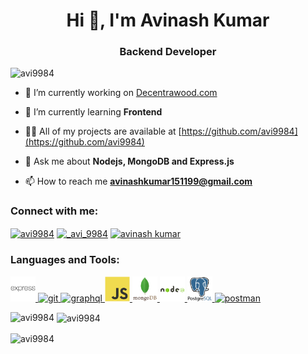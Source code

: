 <h1 align="center">Hi 👋, I'm Avinash Kumar</h1>
<h3 align="center">Backend Developer</h3>

<p align="left"> <img src="https://komarev.com/ghpvc/?username=avi9984&label=Profile%20views&color=0e75b6&style=flat" alt="avi9984" /> </p>

- 🔭 I’m currently working on [Decentrawood.com](https://www.decentrawood.com/)

- 🌱 I’m currently learning **Frontend**

- 👨‍💻 All of my projects are available at [https://github.com/avi9984](https://github.com/avi9984)

- 💬 Ask me about **Nodejs, MongoDB and Express.js**

- 📫 How to reach me **avinashkumar151199@gmail.com**

<h3 align="left">Connect with me:</h3>
<p align="left">
<a href="https://linkedin.com/in/avi9984" target="blank"><img align="center" src="https://raw.githubusercontent.com/rahuldkjain/github-profile-readme-generator/master/src/images/icons/Social/linked-in-alt.svg" alt="avi9984" height="30" width="40" /></a>
<a href="https://instagram.com/_avi_9984" target="blank"><img align="center" src="https://raw.githubusercontent.com/rahuldkjain/github-profile-readme-generator/master/src/images/icons/Social/instagram.svg" alt="_avi_9984" height="30" width="40" /></a>
<a href="https://medium.com/avinash kumar" target="blank"><img align="center" src="https://raw.githubusercontent.com/rahuldkjain/github-profile-readme-generator/master/src/images/icons/Social/medium.svg" alt="avinash kumar" height="30" width="40" /></a>

<h3 align="left">Languages and Tools:</h3>
<p align="left"> <a href="https://expressjs.com" target="_blank" rel="noreferrer"> <img src="https://raw.githubusercontent.com/devicons/devicon/master/icons/express/express-original-wordmark.svg" alt="express" width="40" height="40"/> </a> <a href="https://git-scm.com/" target="_blank" rel="noreferrer"> <img src="https://www.vectorlogo.zone/logos/git-scm/git-scm-icon.svg" alt="git" width="40" height="40"/> </a> <a href="https://graphql.org" target="_blank" rel="noreferrer"> <img src="https://www.vectorlogo.zone/logos/graphql/graphql-icon.svg" alt="graphql" width="40" height="40"/> </a> <a href="https://developer.mozilla.org/en-US/docs/Web/JavaScript" target="_blank" rel="noreferrer"> <img src="https://raw.githubusercontent.com/devicons/devicon/master/icons/javascript/javascript-original.svg" alt="javascript" width="40" height="40"/> </a> <a href="https://www.mongodb.com/" target="_blank" rel="noreferrer"> <img src="https://raw.githubusercontent.com/devicons/devicon/master/icons/mongodb/mongodb-original-wordmark.svg" alt="mongodb" width="40" height="40"/> </a> <a href="https://nodejs.org" target="_blank" rel="noreferrer"> <img src="https://raw.githubusercontent.com/devicons/devicon/master/icons/nodejs/nodejs-original-wordmark.svg" alt="nodejs" width="40" height="40"/> </a> <a href="https://www.postgresql.org" target="_blank" rel="noreferrer"> <img src="https://raw.githubusercontent.com/devicons/devicon/master/icons/postgresql/postgresql-original-wordmark.svg" alt="postgresql" width="40" height="40"/> </a> <a href="https://postman.com" target="_blank" rel="noreferrer"> <img src="https://www.vectorlogo.zone/logos/getpostman/getpostman-icon.svg" alt="postman" width="40" height="40"/> </a> </p>

<p><img align="left" src="https://github-readme-stats.vercel.app/api/top-langs?username=avi9984&show_icons=true&locale=en&layout=compact" alt="avi9984" /></p>

<p>&nbsp;<img align="center" src="https://github-readme-stats.vercel.app/api?username=avi9984&show_icons=true&locale=en" alt="avi9984" /></p>

<p><img align="center" src="https://github-readme-streak-stats.herokuapp.com/?user=avi9984&" alt="avi9984" /></p>
